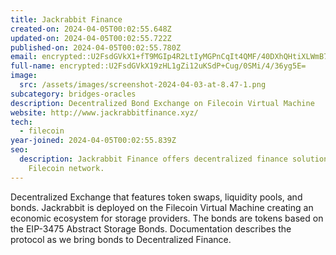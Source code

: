 ```yaml
---
title: Jackrabbit Finance
created-on: 2024-04-05T00:02:55.648Z
updated-on: 2024-04-05T00:02:55.722Z
published-on: 2024-04-05T00:02:55.780Z
email: encrypted::U2FsdGVkX1+fT9MGIp4R2LtIyMGPnCqIt4QMF/40DXhQHtiXLWmB7UwOChGbFihu
full-name: encrypted::U2FsdGVkX19zHL1gZi12uKSdP+Cug/0SMi/4/36yg5E=
image:
  src: /assets/images/screenshot-2024-04-03-at-8.47-1.png
subcategory: bridges-oracles
description: Decentralized Bond Exchange on Filecoin Virtual Machine
website: http://www.jackrabbitfinance.xyz/
tech:
  - filecoin
year-joined: 2024-04-05T00:02:55.839Z
seo:
  description: Jackrabbit Finance offers decentralized finance solutions on the
    Filecoin network.
---
```


Decentralized Exchange that features token swaps, liquidity pools, and bonds. Jackrabbit is deployed on the Filecoin Virtual Machine creating an economic ecosystem for storage providers. The bonds are tokens based on the EIP-3475 Abstract Storage Bonds. Documentation describes the protocol as we bring bonds to Decentralized Finance.
